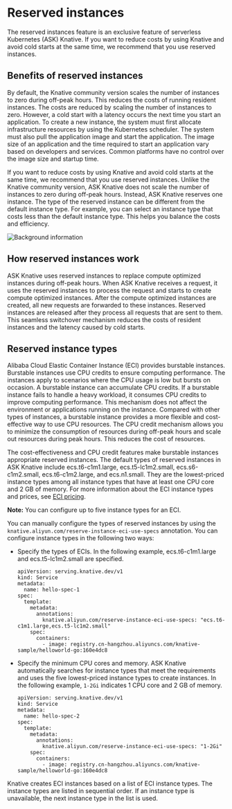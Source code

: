 # Reserved instances

The reserved instances feature is an exclusive feature of serverless Kubernetes \(ASK\) Knative. If you want to reduce costs by using Knative and avoid cold starts at the same time, we recommend that you use reserved instances.

## Benefits of reserved instances

By default, the Knative community version scales the number of instances to zero during off-peak hours. This reduces the costs of running resident instances. The costs are reduced by scaling the number of instances to zero. However, a cold start with a latency occurs the next time you start an application. To create a new instance, the system must first allocate infrastructure resources by using the Kubernetes scheduler. The system must also pull the application image and start the application. The image size of an application and the time required to start an application vary based on developers and services. Common platforms have no control over the image size and startup time.

If you want to reduce costs by using Knative and avoid cold starts at the same time, we recommend that you use reserved instances. Unlike the Knative community version, ASK Knative does not scale the number of instances to zero during off-peak hours. Instead, ASK Knative reserves one instance. The type of the reserved instance can be different from the default instance type. For example, you can select an instance type that costs less than the default instance type. This helps you balance the costs and efficiency.

![Background information](https://static-aliyun-doc.oss-accelerate.aliyuncs.com/assets/img/en-US/2348654061/p169856.png)

## How reserved instances work

ASK Knative uses reserved instances to replace compute optimized instances during off-peak hours. When ASK Knative receives a request, it uses the reserved instances to process the request and starts to create compute optimized instances. After the compute optimized instances are created, all new requests are forwarded to these instances. Reserved instances are released after they process all requests that are sent to them. This seamless switchover mechanism reduces the costs of resident instances and the latency caused by cold starts.

## Reserved instance types

Alibaba Cloud Elastic Container Instance \(ECI\) provides burstable instances. Burstable instances use CPU credits to ensure computing performance. The instances apply to scenarios where the CPU usage is low but bursts on occasion. A burstable instance can accumulate CPU credits. If a burstable instance fails to handle a heavy workload, it consumes CPU credits to improve computing performance. This mechanism does not affect the environment or applications running on the instance. Compared with other types of instances, a burstable instance provides a more flexible and cost-effective way to use CPU resources. The CPU credit mechanism allows you to minimize the consumption of resources during off-peak hours and scale out resources during peak hours. This reduces the cost of resources.

The cost-effectiveness and CPU credit features make burstable instances appropriate reserved instances. The default types of reserved instances in ASK Knative include ecs.t6-c1m1.large, ecs.t5-lc1m2.small, ecs.s6-c1m2.small, ecs.t6-c1m2.large, and ecs.n1.small. They are the lowest-priced instance types among all instance types that have at least one CPU core and 2 GB of memory. For more information about the ECI instance types and prices, see [ECI pricing](https://www.aliyun.com/price/product#/ecs/detail).

**Note:** You can configure up to five instance types for an ECI.

You can manually configure the types of reserved instances by using the `knative.aliyun.com/reserve-instance-eci-use-specs` annotation. You can configure instance types in the following two ways:

-   Specify the types of ECIs. In the following example, ecs.t6-c1m1.large and ecs.t5-lc1m2.small are specified.

    ```
    apiVersion: serving.knative.dev/v1
    kind: Service
    metadata:
      name: hello-spec-1
    spec:
      template:
        metadata:
          annotations:
            knative.aliyun.com/reserve-instance-eci-use-specs: "ecs.t6-c1m1.large,ecs.t5-lc1m2.small"
        spec:
          containers:
            - image: registry.cn-hangzhou.aliyuncs.com/knative-sample/helloworld-go:160e4dc8
    ```

-   Specify the minimum CPU cores and memory. ASK Knative automatically searches for instance types that meet the requirements and uses the five lowest-priced instance types to create instances. In the following example, `1-2Gi` indicates 1 CPU core and 2 GB of memory.

    ```
    apiVersion: serving.knative.dev/v1
    kind: Service
    metadata:
      name: hello-spec-2
    spec:
      template:
        metadata:
          annotations:
            knative.aliyun.com/reserve-instance-eci-use-specs: "1-2Gi"
        spec:
          containers:
            - image: registry.cn-hangzhou.aliyuncs.com/knative-sample/helloworld-go:160e4dc8
    ```


Knative creates ECI instances based on a list of ECI instance types. The instance types are listed in sequential order. If an instance type is unavailable, the next instance type in the list is used.

